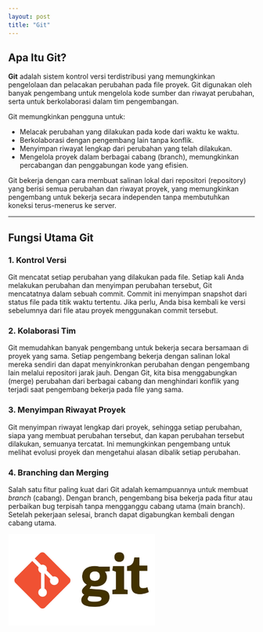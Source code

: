 ```yaml
---
layout: post
title: "Git"
---
```


## Apa Itu Git?

**Git** adalah sistem kontrol versi terdistribusi yang memungkinkan pengelolaan dan pelacakan perubahan pada file proyek. Git digunakan oleh banyak pengembang untuk mengelola kode sumber dan riwayat perubahan, serta untuk berkolaborasi dalam tim pengembangan.

Git memungkinkan pengguna untuk:
- Melacak perubahan yang dilakukan pada kode dari waktu ke waktu.
- Berkolaborasi dengan pengembang lain tanpa konflik.
- Menyimpan riwayat lengkap dari perubahan yang telah dilakukan.
- Mengelola proyek dalam berbagai cabang (branch), memungkinkan percabangan dan penggabungan kode yang efisien.

Git bekerja dengan cara membuat salinan lokal dari repositori (repository) yang berisi semua perubahan dan riwayat proyek, yang memungkinkan pengembang untuk bekerja secara independen tanpa membutuhkan koneksi terus-menerus ke server.

---

## Fungsi Utama Git

### 1. **Kontrol Versi**
Git mencatat setiap perubahan yang dilakukan pada file. Setiap kali Anda melakukan perubahan dan menyimpan perubahan tersebut, Git mencatatnya dalam sebuah commit. Commit ini menyimpan snapshot dari status file pada titik waktu tertentu. Jika perlu, Anda bisa kembali ke versi sebelumnya dari file atau proyek menggunakan commit tersebut.

### 2. **Kolaborasi Tim**
Git memudahkan banyak pengembang untuk bekerja secara bersamaan di proyek yang sama. Setiap pengembang bekerja dengan salinan lokal mereka sendiri dan dapat menyinkronkan perubahan dengan pengembang lain melalui repositori jarak jauh. Dengan Git, kita bisa menggabungkan (merge) perubahan dari berbagai cabang dan menghindari konflik yang terjadi saat pengembang bekerja pada file yang sama.

### 3. **Menyimpan Riwayat Proyek**
Git menyimpan riwayat lengkap dari proyek, sehingga setiap perubahan, siapa yang membuat perubahan tersebut, dan kapan perubahan tersebut dilakukan, semuanya tercatat. Ini memungkinkan pengembang untuk melihat evolusi proyek dan mengetahui alasan dibalik setiap perubahan.

### 4. **Branching dan Merging**
Salah satu fitur paling kuat dari Git adalah kemampuannya untuk membuat *branch* (cabang). Dengan branch, pengembang bisa bekerja pada fitur atau perbaikan bug terpisah tanpa mengganggu cabang utama (main branch). Setelah pekerjaan selesai, branch dapat digabungkan kembali dengan cabang utama.

<img src="/assets/images/git.jpg" style="width: 300px; height: auto;">